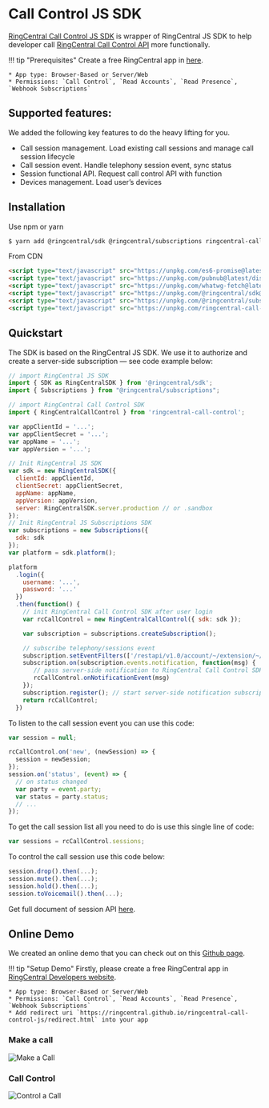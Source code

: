 # Call Control JS SDK

[RingCentral Call Control JS SDK](https://github.com/ringcentral/ringcentral-call-control-js) is wrapper of RingCentral JS SDK to help developer call [RingCentral Call Control API](https://developers.ringcentral.com/api-reference/Call-Control/) more functionally.

!!! tip "Prerequisites"
    Create a free RingCentral app in [here](https://developers.ringcentral.com/).

    * App type: Browser-Based or Server/Web
    * Permissions: `Call Control`, `Read Accounts`, `Read Presence`, `Webhook Subscriptions`
  
## Supported features:

We added the following key features to do the heavy lifting for you.

* Call session management. Load existing call sessions and manage call session lifecycle
* Call session event. Handle telephony session event, sync status
* Session functional API. Request call control API with function
* Devices management. Load user’s devices

## Installation

Use npm or yarn

```bash
$ yarn add @ringcentral/sdk @ringcentral/subscriptions ringcentral-call-control
```

From CDN

```html
<script type="text/javascript" src="https://unpkg.com/es6-promise@latest/dist/es6-promise.auto.js"></script>
<script type="text/javascript" src="https://unpkg.com/pubnub@latest/dist/web/pubnub.js"></script>
<script type="text/javascript" src="https://unpkg.com/whatwg-fetch@latest/dist/fetch.umd.js"></script>
<script type="text/javascript" src="https://unpkg.com/@ringcentral/sdk@latest/dist/ringcentral.js"></script>
<script type="text/javascript" src="https://unpkg.com/@ringcentral/subscriptions@latest/dist/ringcentral-subscriptions.js"></script>
<script type="text/javascript" src="https://unpkg.com/ringcentral-call-control@0.2.1/build/index.js"></script>
```

## Quickstart

The SDK is based on the RingCentral JS SDK. We use it to authorize and create a server-side subscription — see code example below:

```js
// import RingCentral JS SDK
import { SDK as RingCentralSDK } from '@ringcentral/sdk';
import { Subscriptions } from "@ringcentral/subscriptions";

// import RingCentral Call Control SDK
import { RingCentralCallControl } from 'ringcentral-call-control';

var appClientId = '...'; 
var appClientSecret = '...';
var appName = '...';
var appVersion = '...';

// Init RingCentral JS SDK
var sdk = new RingCentralSDK({
  clientId: appClientId,
  clientSecret: appClientSecret,
  appName: appName,
  appVersion: appVersion,
  server: RingCentralSDK.server.production // or .sandbox
});
// Init RingCentral JS Subscriptions SDK 
var subscriptions = new Subscriptions({
  sdk: sdk
});
var platform = sdk.platform();

platform
  .login({
    username: '...',
    password: '...'
  })
  .then(function() {
    // init RingCentral Call Control SDK after user login
    var rcCallControl = new RingCentralCallControl({ sdk: sdk });

    var subscription = subscriptions.createSubscription();

    // subscribe telephony/sessions event
    subscription.setEventFilters(['/restapi/v1.0/account/~/extension/~/telephony/sessions']);
    subscription.on(subscription.events.notification, function(msg) {
       // pass server-side notification to RingCentral Call Control SDK
       rcCallControl.onNotificationEvent(msg)
    });
    subscription.register(); // start server-side notification subscription
    return rcCallControl;
  })
```

To listen to the call session event you can use this code:

```js
var session = null;

rcCallControl.on('new', (newSession) => {
  session = newSession;
});
session.on('status', (event) => {
  // on status changed
  var party = event.party;
  var status = party.status;
  // ...
});
```

To get the call session list all you need to do is use this single line of code:

```js
var sessions = rcCallControl.sessions;
```

To control the call session use this code below:

```js
session.drop().then(...);
session.mute().then(...);
session.hold().then(...);
session.toVoicemail().then(...);
```

Get full document of session API [here](https://github.com/ringcentral/ringcentral-call-control-js#session-api).

## Online Demo

We created an online demo that you can check out on this [Github page](https://ringcentral.github.io/ringcentral-call-control-js/).

!!! tip "Setup Demo"
    Firstly, please create a free RingCentral app in [RingCentral Developers website](https://developers.ringcentral.com/).

    * App type: Browser-Based or Server/Web
    * Permissions: `Call Control`, `Read Accounts`, `Read Presence`, `Webhook Subscriptions`
    * Add redirect uri `https://ringcentral.github.io/ringcentral-call-control-js/redirect.html` into your app

### Make a call

![Make a Call](../../img/callcontroljssdk-demo-make-call.png)

### Call Control

![Control a Call](../../img/callcontroljssdk-demo-call-control.jpg)
